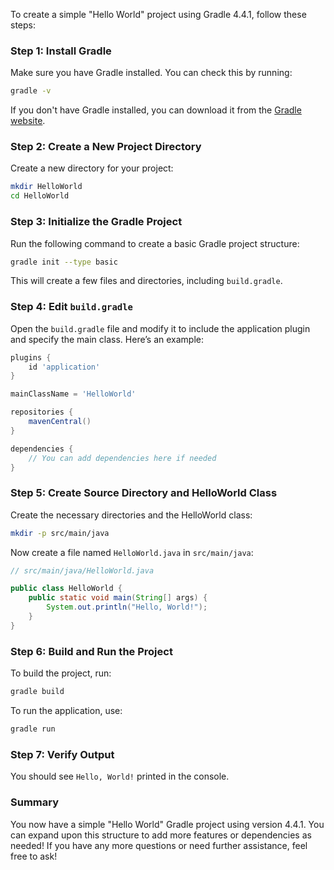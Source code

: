To create a simple "Hello World" project using Gradle 4.4.1, follow these steps:

### Step 1: Install Gradle

Make sure you have Gradle installed. You can check this by running:

```bash
gradle -v
```

If you don't have Gradle installed, you can download it from the [Gradle website](https://gradle.org/releases/).

### Step 2: Create a New Project Directory

Create a new directory for your project:

```bash
mkdir HelloWorld
cd HelloWorld
```

### Step 3: Initialize the Gradle Project

Run the following command to create a basic Gradle project structure:

```bash
gradle init --type basic
```

This will create a few files and directories, including `build.gradle`.

### Step 4: Edit `build.gradle`

Open the `build.gradle` file and modify it to include the application plugin and specify the main class. Here’s an example:

```groovy
plugins {
    id 'application'
}

mainClassName = 'HelloWorld'

repositories {
    mavenCentral()
}

dependencies {
    // You can add dependencies here if needed
}
```

### Step 5: Create Source Directory and HelloWorld Class

Create the necessary directories and the HelloWorld class:

```bash
mkdir -p src/main/java
```

Now create a file named `HelloWorld.java` in `src/main/java`:

```java
// src/main/java/HelloWorld.java

public class HelloWorld {
    public static void main(String[] args) {
        System.out.println("Hello, World!");
    }
}
```

### Step 6: Build and Run the Project

To build the project, run:

```bash
gradle build
```

To run the application, use:

```bash
gradle run
```

### Step 7: Verify Output

You should see `Hello, World!` printed in the console.

### Summary

You now have a simple "Hello World" Gradle project using version 4.4.1. You can expand upon this structure to add more features or dependencies as needed! If you have any more questions or need further assistance, feel free to ask!
